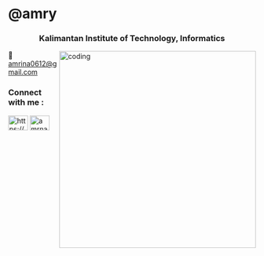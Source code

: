 <h1>@amry</h1>
<h3 align="center">Kalimantan Institute of Technology, Informatics</h3>
<img align="right" alt="coding" width="400" src="https://user-images.githubusercontent.com/74038190/221352975-94759904-aa4c-4032-a8ab-b546efb9c478.gif">

💌 amrina0612@gmail.com

<h3 align="left">Connect with me :</h3>
<p align="left">
<a href="https://www.linkedin.com/in/amrina-rossada-16878b25b/" target="blank"><img align="center" src="https://raw.githubusercontent.com/rahuldkjain/github-profile-readme-generator/master/src/images/icons/Social/linked-in-alt.svg" alt="https://www.linkedin.com/in/amrina-rossada-16878b25b/" height="30" width="40" /></a>
<a href="https://instagram.com/amrnarrd_" target="blank"><img align="center" src="https://raw.githubusercontent.com/rahuldkjain/github-profile-readme-generator/master/src/images/icons/Social/instagram.svg" alt="amrnarrd_" height="30" width="40" /></a>
</p>

